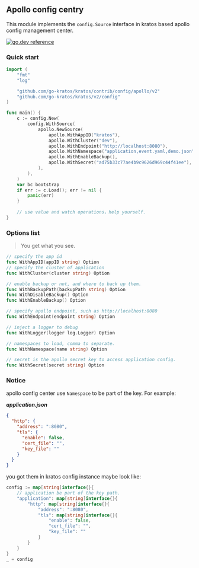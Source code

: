 ## Apollo config centry

This module implements the `config.Source` interface in kratos based apollo config management center.

[![go.dev reference](https://img.shields.io/badge/go.dev-reference-007d9c?logo=go&logoColor=white&style=flat-square)](https://pkg.go.dev/github.com/go-kratos/kratos/contrib/config/apollo/v2)

### Quick start

```go
import (
	"fmt"
	"log"

	"github.com/go-kratos/kratos/contrib/config/apollo/v2"
	"github.com/go-kratos/kratos/v2/config"
)

func main() {
	c := config.New(
		config.WithSource(
			apollo.NewSource(
				apollo.WithAppID("kratos"),
				apollo.WithCluster("dev"),
				apollo.WithEndpoint("http://localhost:8080"),
				apollo.WithNamespace("application,event.yaml,demo.json"),
				apollo.WithEnableBackup(),
				apollo.WithSecret("ad75b33c77ae4b9c9626d969c44f41ee"),
			),
		),
	)
	var bc bootstrap
	if err := c.Load(); err != nil {
		panic(err)
	}
	
	// use value and watch operations，help yourself. 
}
```

### Options list

> You get what you see.

```go
// specify the app id
func WithAppID(appID string) Option
// specify the cluster of application
func WithCluster(cluster string) Option

// enable backup or not, and where to back up them.
func WithBackupPath(backupPath string) Option
func WithDisableBackup() Option
func WithEnableBackup() Option

// specify apollo endpoint, such as http://localhost:8080
func WithEndpoint(endpoint string) Option

// inject a logger to debug
func WithLogger(logger log.Logger) Option

// namespaces to load, comma to separate. 
func WithNamespace(name string) Option

// secret is the apollo secret key to access application config.
func WithSecret(secret string) Option
```

### Notice

apollo config center use `Namespace` to be part of the key. For example:

***application.json***

```json
{
  "http": {
    "address": ":8080",
    "tls": {
      "enable": false,
      "cert_file": "",
      "key_file": ""
    }
  }
}
```

you got them in kratos config instance maybe look like:

```go
config := map[string]interface{}{
	// application be part of the key path.
	"application": map[string]interface{}{
        "http": map[string]interface{}{
            "address": ":8080",
            "tls": map[string]interface{}{
                "enable": false,
                "cert_file": "",
                "key_file": ""
            }
        }
    }
}
_ = config
```